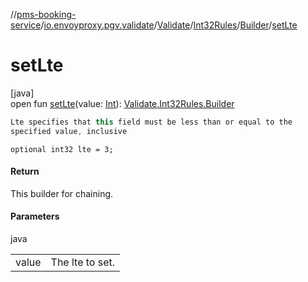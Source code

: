 //[pms-booking-service](../../../../../index.md)/[io.envoyproxy.pgv.validate](../../../index.md)/[Validate](../../index.md)/[Int32Rules](../index.md)/[Builder](index.md)/[setLte](set-lte.md)

# setLte

[java]\
open fun [setLte](set-lte.md)(value: [Int](https://kotlinlang.org/api/core/kotlin-stdlib/kotlin/-int/index.html)): [Validate.Int32Rules.Builder](index.md)

```kotlin
Lte specifies that this field must be less than or equal to the
specified value, inclusive

```
`optional int32 lte = 3;`

#### Return

This builder for chaining.

#### Parameters

java

| | |
|---|---|
| value | The lte to set. |